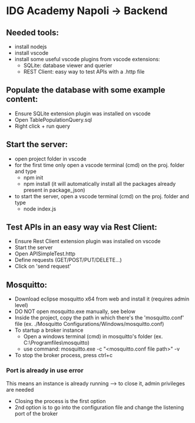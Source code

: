 # IDG Academy Napoli -> Backend

## Needed tools:
* install nodejs
* install vscode
* install some useful vscode plugins from vscode extensions:
  * SQLite: database viewer and querier
  * REST Client: easy way to test APIs with a .http file 

## Populate the database with some example content:
* Ensure SQLite extension plugin was installed on vscode
* Open TablePopulationQuery.sql
* Right click + run query
  
## Start the server:
* open project folder in vscode
* for the first time only open a vscode terminal (cmd) on the proj. folder and type
  * npm init
  * npm install (it will automatically install all the packages already present in package_json)
* to start the server, open a vscode terminal (cmd) on the proj. folder and type
  * node index.js

## Test APIs in an easy way via Rest Client:
* Ensure Rest Client extension plugin was installed on vscode
* Start the server
* Open APISimpleTest.http
* Define requests (GET/POST/PUT/DELETE...)
* Click on 'send request'

## Mosquitto:
* Download eclipse mosquitto x64 from web and install it (requires admin level)
* DO NOT open mosquitto.exe manually, see below
* Inside the project, copy the path in which there's the 'mosquitto.conf' file (ex. ./Mosquitto Configurations/Windows/mosquitto.conf)
* To startup a broker instance
  * Open a windows terminal (cmd) in mosquitto's folder (ex. C:\Programfiles\mosquitto)
  * use command: mosquitto.exe -c "<mosquitto.conf file path>" -v
* To stop the broker process, press ctrl+c

### Port is already in use error
This means an instance is already running --> to close it, admin privileges are needed
* Closing the process is the first option
* 2nd option is to go into the configuration file and change the listening port of the broker


